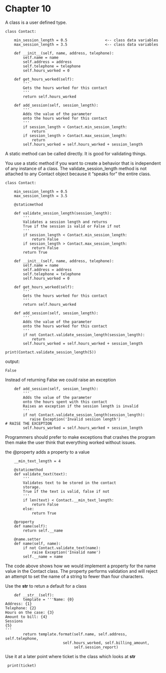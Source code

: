 # Chapter 10

A class is a user defined type. 
```
class Contact:
    
    min_session_length = 0.5                 <-- class data variables
    max_session_length = 3.5                 <-- class data variables
    
    def __init__(self, name, address, telephone):
        self.name = name
        self.address = address
        self.telephone = telephone
        self.hours_worked = 0

    def get_hours_worked(self): 
        '''
        Gets the hours worked for this contact
        '''
        return self.hours_worked 

    def add_session(self, session_length): 
        '''
        Adds the value of the parameter
        onto the hours worked for this contact
        '''
        if session_length < Contact.min_session_length:
            return
        if session_length > Contact.max_session_length:
            return
        self.hours_worked = self.hours_worked + session_length 
```

A static method can be called directly. It is good for validating things.

You use a static method if you want to create a behavior that is independent of any instance of a class. The validate_session_length method is not attached to any Contact object because it “speaks for” the entire class.
```
class Contact:
    
    min_session_length = 0.5
    max_session_length = 3.5

    @staticmethod
    
    def validate_session_length(session_length):
        '''
        Validates a session length and returns
        True if the session is valid or False if not
        '''
        if session_length < Contact.min_session_length:
            return False
        if session_length > Contact.max_session_length:
            return False
        return True
    
    def __init__(self, name, address, telephone):
        self.name = name
        self.address = address
        self.telephone = telephone
        self.hours_worked = 0

    def get_hours_worked(self): 
        '''
        Gets the hours worked for this contact
        '''
        return self.hours_worked 

    def add_session(self, session_length): 
        '''
        Adds the value of the parameter
        onto the hours worked for this contact
        '''
        if not Contact.validate_session_length(session_length):
            return
        self.hours_worked = self.hours_worked + session_length

print(Contact.validate_session_length(5))        
```
output:
```
False
```


Instead of returning False we could raise an exception
```
    def add_session(self, session_length):
        '''
        Adds the value of the parameter
        onto the hours spent with this contact
        Raises an exception if the session length is invalid
        '''
        if not Contact.validate_session_length(session_length): 
           raise Exception('Invalid session length')                           # RAISE THE EXCEPTION
        self.hours_worked = self.hours_worked + session_length
```

Programmers should prefer to make exceptions that crashes the program then make the user think that everything worked without issues. 

the @property adds a property to a value
```
    __min_text_length = 4

    @staticmethod
    def validate_text(text):
        '''
        Validates text to be stored in the contact
        storage.
        True if the text is valid, false if not
        '''
        if len(text) < Contact.__min_text_length:
            return False
        else:
            return True

    @property
    def name(self):
        return self.__name

    @name.setter
    def name(self, name):
        if not Contact.validate_text(name):
            raise Exception('Invalid name')
        self.__name = name
```
The code above shows how we would implement a property for the name value in the Contact class. The property performs validation and will reject an attempt to set the name of a string to fewer than four characters.  

Use the __str__ to retun a default for a class

```
    def __str__(self):
        template = '''Name: {0}
Address: {1}
Telephone: {2}
Hours on the case: {3}
Amount to bill: {4}
Sessions
{5}
'''
        return template.format(self.name, self.address, self.telephone,
                          self.hours_worked, self.billing_amount,
                               self.session_report)
```

Use it at a later point where ticket is the class which looks at __str__
```
 print(ticket)
```